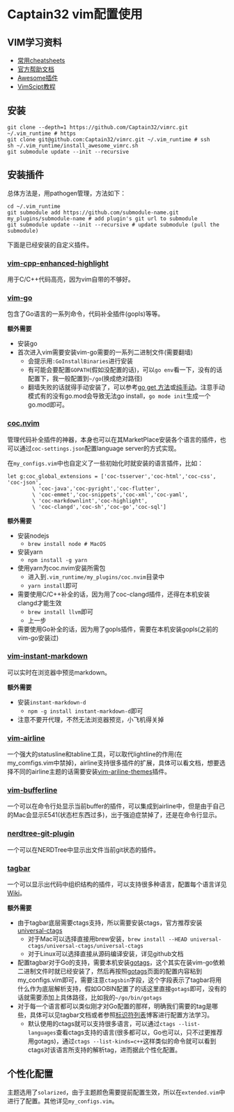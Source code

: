 # Captain32 vim配置使用

## VIM学习资料

* [常用cheatsheets](https://github.com/skywind3000/awesome-cheatsheets/blob/master/editors/vim.txt)
* [官方帮助文档](http://vimdoc.sourceforge.net/htmldoc/)
* [Awesome插件](https://vimawesome.com/)
* [VimScipt教程](https://learnvimscriptthehardway.stevelosh.com/)

## 安装

    git clone --depth=1 https://github.com/Captain32/vimrc.git ~/.vim_runtime # https
    git clone git@github.com:Captain32/vimrc.git ~/.vim_runtime # ssh
    sh ~/.vim_runtime/install_awesome_vimrc.sh
    git submodule update --init --recursive

## 安装插件

总体方法是，用pathogen管理，方法如下：

    cd ~/.vim_runtime
    git submodule add https://github.com/submodule-name.git my_plugins/submodule-name # add plugin's git url to submodule
    git submodule update --init --recursive # update submodule (pull the submodule)

下面是已经安装的自定义插件。

### [vim-cpp-enhanced-highlight](https://github.com/octol/vim-cpp-enhanced-highlight)

用于C/C++代码高亮，因为vim自带的不够好。

### [vim-go](https://github.com/fatih/vim-go)

包含了Go语言的一系列命令，代码补全插件(gopls)等等。

**额外需要**

* 安装go
* 首次进入vim需要安装vim-go需要的一系列二进制文件(需要翻墙)
    * 会提示用`:GoInstallBinaries`进行安装
    * 有可能会要配置`GOPATH`(假如没配置的话)，可以`go env`看一下，没有的话配置下，我一般配置到`~/go`(换成绝对路径)
    * 翻墙失败的话就得手动安装了，可以参考[go get 方法](https://www.sunzhongwei.com/vim-execution-goinstallbinaries-installation-depend-on-failure)或[纯手动](https://bewaremypower.github.io/2019/06/21/%E6%88%91%E7%9A%84vim%E5%BC%80%E5%8F%91%E7%8E%AF%E5%A2%83%E6%90%AD%E5%BB%BA-3-Go%E5%BC%80%E5%8F%91%E9%85%8D%E7%BD%AE/)。注意手动模式有的没有go.mod会导致无法go install，`go mode init`生成一个go.mod即可。

### [coc.nvim](https://github.com/neoclide/coc.nvim)

管理代码补全插件的神器，本身也可以在其MarketPlace安装各个语言的插件，也可以通过`coc-settings.json`配置language server的方式实现。

在`my_configs.vim`中也自定义了一些初始化时就安装的语言插件，比如：

    let g:coc_global_extensions = ['coc-tsserver','coc-html','coc-css', 'coc-json',
            \ 'coc-java','coc-pyright','coc-flutter',
            \ 'coc-emmet','coc-snippets','coc-xml','coc-yaml',
            \ 'coc-markdownlint','coc-highlight',
            \ 'coc-clangd','coc-sh','coc-go','coc-sql']



**额外需要**

* 安装nodejs
    * `brew install node # MacOS`
* 安装yarn
    * `npm install -g yarn`
* 使用yarn为coc.nvim安装所需包
    *  进入到`.vim_runtime/my_plugins/coc.nvim`目录中
    *  `yarn install`即可
* 需要使用C/C++补全的话，因为用了coc-clangd插件，还得在本机安装clangd才能生效
    * `brew install llvm`即可
    * 上一步
* 需要使用Go补全的话，因为用了gopls插件，需要在本机安装gopls(之前的vim-go安装过)

### [vim-instant-markdown](https://github.com/instant-markdown/vim-instant-markdown)

可以实时在浏览器中预览markdown。

**额外需要**

* 安装`instant-markdown-d`
    * `npm -g install instant-markdown-d`即可
* 注意不要开代理，不然无法浏览器预览，小飞机得关掉

### [vim-airline](https://github.com/vim-airline/vim-airline)

一个强大的statusline和tabline工具，可以取代lightline的作用(在my_comfigs.vim中禁掉)，airline支持很多插件的扩展，具体可以看文档，想要选择不同的airline主题的话需要安装[vim-ariline-themes](https://github.com/vim-airline/vim-airline-themes)插件。

### [vim-bufferline](https://github.com/bling/vim-bufferline)

一个可以在命令行处显示当前buffer的插件，可以集成到airline中，但是由于自己的Mac会显示E541(状态栏东西过多)，出于强迫症禁掉了，还是在命令行显示。

### [nerdtree-git-plugin](https://github.com/Xuyuanp/nerdtree-git-plugin)

一个可以在NERDTree中显示出文件当前git状态的插件。

### [tagbar](https://github.com/preservim/tagbar)

一个可以显示出代码中组织结构的插件，可以支持很多种语言，配置每个语言详见[Wiki](https://github.com/preservim/tagbar/wiki)。

**额外需要**

* 由于tagbar底层需要ctags支持，所以需要安装ctags，官方推荐安装[universal-ctags](https://github.com/universal-ctags/ctags)
    * 对于Mac可以选择直接用brew安装，`brew install --HEAD universal-ctags/universal-ctags/universal-ctags`
    * 对于Linux可以选择直接从源码编译安装，详见github文档
* 配置tagbar对于Go的支持，需要本机安装[gotags](https://github.com/jstemmer/gotags)，这个其实在装vim-go依赖二进制文件时就已经安装了，然后再按照[gotags](https://github.com/jstemmer/gotags)页面的配置内容粘到my_configs.vim即可，需要注意`ctagsbin`字段，这个字段表示了tagbar将用什么作为底层解析支持，假如GOBIN配置了的话这里直接`gotags`即可，没有的话就需要添加上具体路径，比如我的`~/go/bin/gotags`
* 对于每一个语言都可以类似刚才对Go配置的那样，明确我们需要的tag是哪些，具体可以见tagbar文档或者参照[标识符列表](https://www.bookstack.cn/read/use_vim_as_ide/4.6.md)博客进行配置方法学习。
    * 默认使用的ctags就可以支持很多语言，可以通过`ctags --list-languages`查看ctags支持的语言(很多都可以，Go也可以，只不过更推荐用gotags)，通过`ctags --list-kinds=c++`这样类似的命令就可以看到ctags对该语言所支持的解析tag，进而据此个性化配置。

## 个性化配置

主题选用了`solarized`，由于主题颜色需要提前配置生效，所以在`extended.vim`中进行了配置。其他详见`my_configs.vim`。
